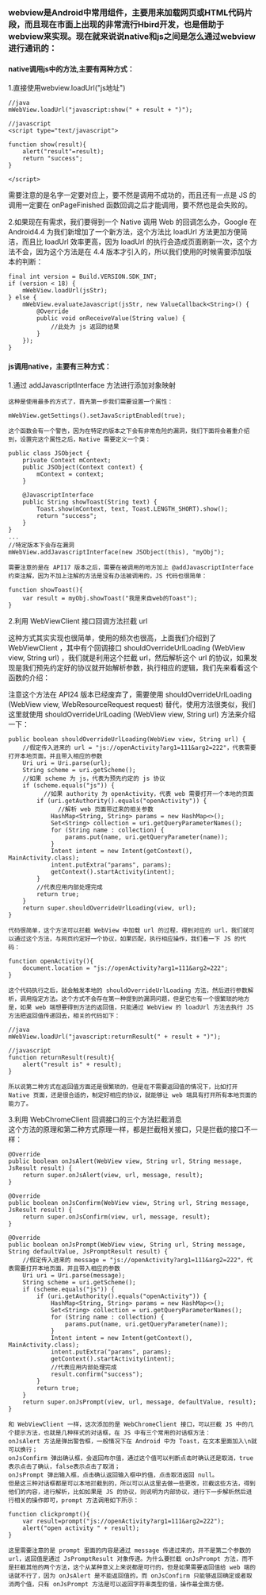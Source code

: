 ### webview是Android中常用组件，主要用来加载网页或HTML代码片段，而且现在市面上出现的非常流行Hbird开发，也是借助于webview来实现。现在就来说说native和js之间是怎么通过webview进行通讯的：  
#### native调用js中的方法,主要有两种方式：
1.直接使用webview.loadUrl("js地址")
```
//java
mWebView.loadUrl("javascript:show(" + result + ")");

//javascript
<script type="text/javascript">

function show(result){
    alert("result"=result);
    return "success";
}

</script>
```
需要注意的是名字一定要对应上，要不然是调用不成功的，而且还有一点是 JS 的调用一定要在 onPageFinished 函数回调之后才能调用，要不然也是会失败的。 

2.如果现在有需求，我们要得到一个 Native 调用 Web 的回调怎么办，Google 在 Android4.4 为我们新增加了一个新方法，这个方法比 loadUrl 方法更加方便简洁，而且比 loadUrl 效率更高，因为 loadUrl 的执行会造成页面刷新一次，这个方法不会，因为这个方法是在 4.4 版本才引入的，所以我们使用的时候需要添加版本的判断：
```
final int version = Build.VERSION.SDK_INT;
if (version < 18) {
    mWebView.loadUrl(jsStr);
} else {
    mWebView.evaluateJavascript(jsStr, new ValueCallback<String>() {
        @Override
        public void onReceiveValue(String value) {
            //此处为 js 返回的结果
        }
    });
}
```
#### js调用native，主要有三种方式：  
1.通过 addJavascriptInterface 方法进行添加对象映射  
```
这种是使用最多的方式了，首先第一步我们需要设置一个属性：

mWebView.getSettings().setJavaScriptEnabled(true);

这个函数会有一个警告，因为在特定的版本之下会有非常危险的漏洞，我们下面将会着重介绍到，设置完这个属性之后，Native 需要定义一个类：

public class JSObject {
    private Context mContext;
    public JSObject(Context context) {
        mContext = context;
    }

    @JavascriptInterface
    public String showToast(String text) {
        Toast.show(mContext, text, Toast.LENGTH_SHORT).show();
        return "success";
    }
}
...
//特定版本下会存在漏洞
mWebView.addJavascriptInterface(new JSObject(this), "myObj");

需要注意的是在 API17 版本之后，需要在被调用的地方加上 @addJavascriptInterface 约束注解，因为不加上注解的方法是没有办法被调用的，JS 代码也很简单：

function showToast(){
    var result = myObj.showToast("我是来自web的Toast");
}
```
2.利用 WebViewClient 接口回调方法拦截 url  

这种方式其实实现也很简单，使用的频次也很高，上面我们介绍到了 WebViewClient ，其中有个回调接口 shouldOverrideUrlLoading (WebView view, String url) ，我们就是利用这个拦截 url，然后解析这个 url 的协议，如果发现是我们预先约定好的协议就开始解析参数，执行相应的逻辑，我们先来看看这个函数的介绍：

注意这个方法在 API24 版本已经废弃了，需要使用 shouldOverrideUrlLoading (WebView view, WebResourceRequest request) 替代，使用方法很类似，我们这里就使用 shouldOverrideUrlLoading (WebView view, String url) 方法来介绍一下：
```
public boolean shouldOverrideUrlLoading(WebView view, String url) {
    //假定传入进来的 url = "js://openActivity?arg1=111&arg2=222"，代表需要打开本地页面，并且带入相应的参数
    Uri uri = Uri.parse(url);
    String scheme = uri.getScheme();
    //如果 scheme 为 js，代表为预先约定的 js 协议
    if (scheme.equals("js")) {
          //如果 authority 为 openActivity，代表 web 需要打开一个本地的页面
        if (uri.getAuthority().equals("openActivity")) {
              //解析 web 页面带过来的相关参数
            HashMap<String, String> params = new HashMap<>();
            Set<String> collection = uri.getQueryParameterNames();
            for (String name : collection) {
                params.put(name, uri.getQueryParameter(name));
            }
            Intent intent = new Intent(getContext(), MainActivity.class);
            intent.putExtra("params", params);
            getContext().startActivity(intent);
        }
        //代表应用内部处理完成
        return true;
    }
    return super.shouldOverrideUrlLoading(view, url);
}

代码很简单，这个方法可以拦截 WebView 中加载 url 的过程，得到对应的 url，我们就可以通过这个方法，与网页约定好一个协议，如果匹配，执行相应操作，我们看一下 JS 的代码：

function openActivity(){
    document.location = "js://openActivity?arg1=111&arg2=222";
}

这个代码执行之后，就会触发本地的 shouldOverrideUrlLoading 方法，然后进行参数解析，调用指定方法。这个方式不会存在第一种提到的漏洞问题，但是它也有一个很繁琐的地方是，如果 web 端想要得到方法的返回值，只能通过 WebView 的 loadUrl 方法去执行 JS 方法把返回值传递回去，相关的代码如下：

//java
mWebView.loadUrl("javascript:returnResult(" + result + ")");

//javascript
function returnResult(result){
    alert("result is" + result);
}

所以说第二种方式在返回值方面还是很繁琐的，但是在不需要返回值的情况下，比如打开 Native 页面，还是很合适的，制定好相应的协议，就能够让 web 端具有打开所有本地页面的能力了。
```
3.利用 WebChromeClient 回调接口的三个方法拦截消息  
这个方法的原理和第二种方式原理一样，都是拦截相关接口，只是拦截的接口不一样：
```
@Override
public boolean onJsAlert(WebView view, String url, String message, JsResult result) {
    return super.onJsAlert(view, url, message, result);
}

@Override
public boolean onJsConfirm(WebView view, String url, String message, JsResult result) {
    return super.onJsConfirm(view, url, message, result);
}

@Override
public boolean onJsPrompt(WebView view, String url, String message, String defaultValue, JsPromptResult result) {
    //假定传入进来的 message = "js://openActivity?arg1=111&arg2=222"，代表需要打开本地页面，并且带入相应的参数
    Uri uri = Uri.parse(message);
    String scheme = uri.getScheme();
    if (scheme.equals("js")) {
        if (uri.getAuthority().equals("openActivity")) {
            HashMap<String, String> params = new HashMap<>();
            Set<String> collection = uri.getQueryParameterNames();
            for (String name : collection) {
                params.put(name, uri.getQueryParameter(name));
            }
            Intent intent = new Intent(getContext(), MainActivity.class);
            intent.putExtra("params", params);
            getContext().startActivity(intent);
            //代表应用内部处理完成
            result.confirm("success");
        }
        return true;
    }
    return super.onJsPrompt(view, url, message, defaultValue, result);
}

和 WebViewClient 一样，这次添加的是 WebChromeClient 接口，可以拦截 JS 中的几个提示方法，也就是几种样式的对话框，在 JS 中有三个常用的对话框方法：
onJsAlert 方法是弹出警告框，一般情况下在 Android 中为 Toast，在文本里面加入\n就可以换行；
onJsConfirm 弹出确认框，会返回布尔值，通过这个值可以判断点击时确认还是取消，true表示点击了确认，false表示点击了取消；
onJsPrompt 弹出输入框，点击确认返回输入框中的值，点击取消返回 null。
但是这三种对话框都是可以本地拦截到的，所以可以从这里去做一些更改，拦截这些方法，得到他们的内容，进行解析，比如如果是 JS 的协议，则说明为内部协议，进行下一步解析然后进行相关的操作即可，prompt 方法调用如下所示：

function clickprompt(){
    var result=prompt("js://openActivity?arg1=111&arg2=222");
    alert("open activity " + result);
}

这里需要注意的是 prompt 里面的内容是通过 message 传递过来的，并不是第二个参数的 url，返回值是通过 JsPromptResult 对象传递。为什么要拦截 onJsPrompt 方法，而不是拦截其他的两个方法，这个从某种意义上来说都是可行的，但是如果需要返回值给 web 端的话就不行了，因为 onJsAlert 是不能返回值的，而 onJsConfirm 只能够返回确定或者取消两个值，只有 onJsPrompt 方法是可以返回字符串类型的值，操作最全面方便。
```
